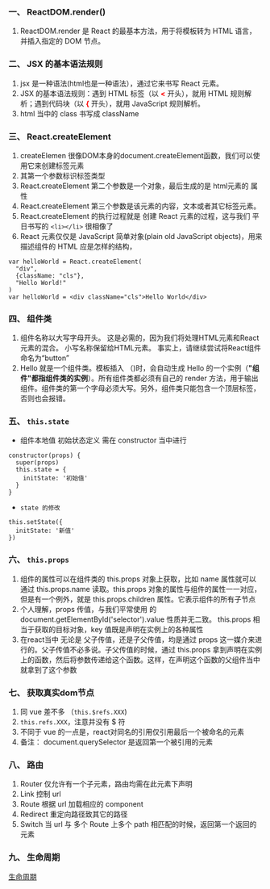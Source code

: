 ### 一、 ReactDOM.render()
1. ReactDOM.render 是 React 的最基本方法，用于将模板转为 HTML 语言，并插入指定的 DOM 节点。

### 二、 JSX 的基本语法规则
1. jsx 是一种语法(html也是一种语法），通过它来书写 React 元素。
2. JSX 的基本语法规则：遇到 HTML 标签（以 <strong style="color:red"><</strong> 开头），就用 HTML 规则解析；遇到代码块（以 <strong style="color:red">{</strong> 开头），就用 JavaScript 规则解析。
3. html 当中的 class 书写成 className
### 三、 React.createElement
1. createElemen 很像DOM本身的document.createElement函数，我们可以使用它来创建标签元素
2. 其第一个参数标识标签类型
3. React.createElement 第二个参数是一个对象，最后生成的是 html元素的 属性
4. React.createElement 第三个参数是该元素的内容，文本或者其它标签元素。
5. React.createElement 的执行过程就是 创建 React 元素的过程，这与我们 平日书写的 `<li></li>` 很相像了
6. React 元素仅仅是 JavaScript 简单对象(plain old JavaScript objects)，用来描述组件的 HTML 应是怎样的结构，
```
var helloWorld = React.createElement(
  "div",
  {className: "cls"},
  "Hello World!"
)
var helloWorld = <div className="cls">Hello World</div>
```

### 四、 组件类
1. 组件名称以大写字母开头。 这是必需的，因为我们将处理HTML元素和React元素的混合。 小写名称保留给HTML元素。 事实上，请继续尝试将React组件命名为“button”
2. Hello 就是一个组件类。模板插入 <Hello /> （<Hello></Hello>)时，会自动生成 Hello 的一个实例（**"组件"都指组件类的实例**）。所有组件类都必须有自己的 render 方法，用于输出组件。组件类的第一个字母必须大写。另外，组件类只能包含一个顶层标签，否则也会报错。

### 五、 `this.state`
* 组件本地值 初始状态定义 需在 constructor 当中进行
```
constructor(props) {
  super(props)
  this.state = {
    initState: '初始值'
  }
}
```
* `state 的修改`
```
this.setState({
  initState: '新值'
})
```

### 六、 `this.props`
1. 组件的属性可以在组件类的 this.props 对象上获取，比如 name 属性就可以通过 this.props.name 读取。this.props 对象的属性与组件的属性一一对应，但是有一个例外，就是 this.props.children 属性。它表示组件的所有子节点
2. 个人理解，props 传值，与我们平常使用 的 document.getElementById('selector').value 性质并无二致。 this.props 相当于获取的目标对象，key 值既是声明在实例上的各种属性
3. 在react当中 无论是 父子传值，还是子父传值，均是通过 props 这一媒介来进行的。父子传值不必多说。子父传值的时候，通过 this.props 拿到声明在实例上的函数，然后将参数传递给这个函数。这样，在声明这个函数的父组件当中就拿到了这个参数


### 七、 获取真实dom节点
1. 同 vue 差不多 （`this.$refs.XXX`)
2. `this.refs.XXX`，注意并没有 $ 符
3. 不同于 vue 的一点是，react对同名的引用仅引用最后一个被命名的元素 
4. 备注： document.querySelector 是返回第一个被引用的元素

### 八、 路由
1. Router 仅允许有一个子元素，路由均需在此元素下声明
2. Link 控制 url
3. Route 根据 url 加载相应的 component
4. Redirect 重定向路径致其它的路径
5. Switch 当 url 与 多个 Route 上多个 path 相匹配的时候，返回第一个返回的元素

### 九、 生命周期
[生命周期](https://zhuanlan.zhihu.com/p/24926575)
